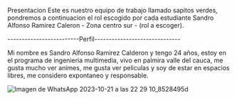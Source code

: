 Presentacion 
Este es nuestro equipo de trabajo llamado sapitos verdes, pondremos a continuacion el rol escogido por cada estudiante 
Sandro Alfonso Ramirez Caleron - Zona centro sur - (rol a escoger).

-------------------------Perfil------------------------------


Mi nombre es Sandro Alfonso Ramirez Calderon y tengo 24 años, estoy en el programa de ingenieria multimedia, vivo en palmira valle del cauca, me gusta mucho ver animes, me gusta ver peliculas y soy de estar en espacios libres, me considero expontaneo y responsable.

![Imagen de WhatsApp 2023-10-21 a las 22 29 10_8528495d](https://github.com/user-attachments/assets/4743f1e1-2def-4f6d-a273-4d0410d33df9) 
